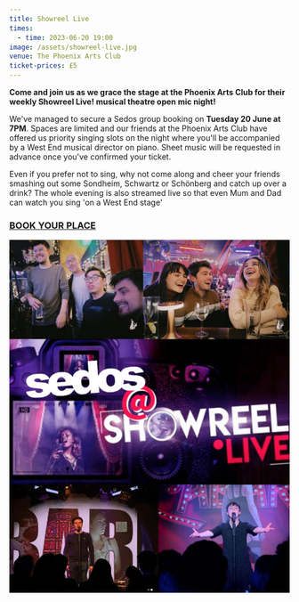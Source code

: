 ```yaml
---
title: Showreel Live
times:
  - time: 2023-06-20 19:00
image: /assets/showreel-live.jpg
venue: The Phoenix Arts Club
ticket-prices: £5
---
```

**Come and join us as we grace the stage at the Phoenix Arts Club for their weekly Showreel Live! musical theatre open mic night!** 

We've managed to secure a Sedos group booking on **Tuesday 20 June at 7PM**. Spaces are limited and our friends at the Phoenix Arts Club have offered us priority singing slots on the night where you'll be accompanied by a West End musical director on piano. Sheet music will be requested in advance once you've confirmed your ticket. 

Even if you prefer not to sing, why not come along and cheer your friends smashing out some Sondheim, Schwartz or Schönberg and catch up over a drink? The whole evening is also streamed live so that even Mum and Dad can watch you sing 'on a West End stage'

### [B﻿OOK YOUR PLACE](https://sedos.ticketsolve.com/ticketbooth/shows/1173643884)

![](/assets/showreel-live.jpg)